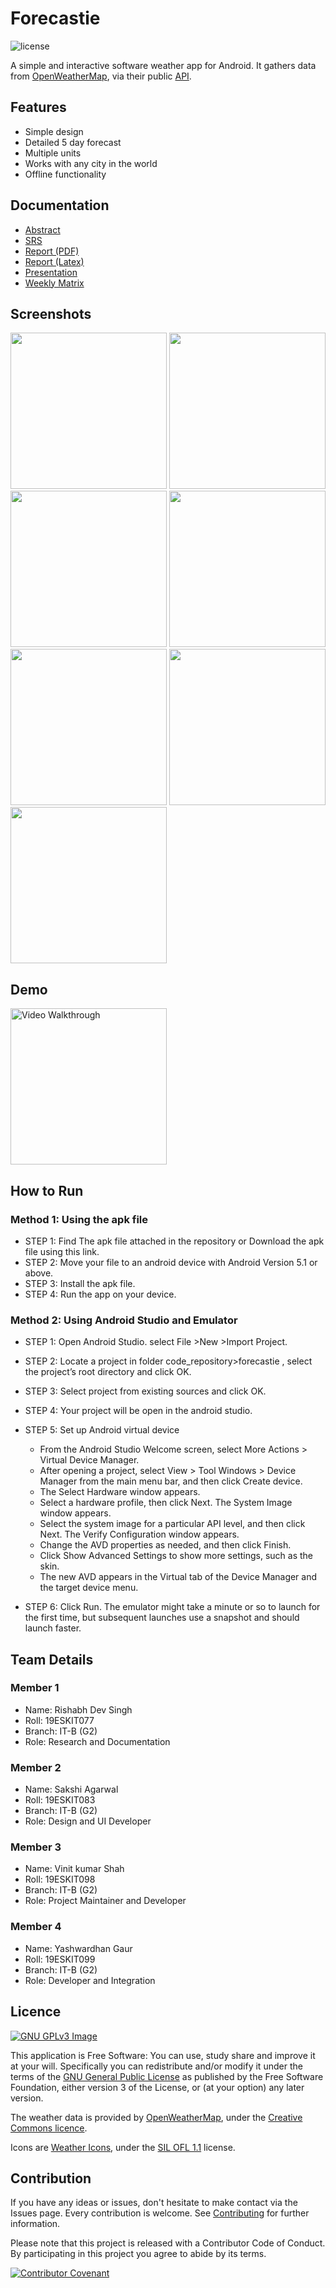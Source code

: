 # Forecastie

![license](https://img.shields.io/badge/license-MIT-blue.svg)


A simple and interactive software weather app for Android. It gathers data from [OpenWeatherMap](https://openweathermap.org/), via their public [API](https://openweathermap.org/current).


## Features
* Simple design
* Detailed 5 day forecast
* Multiple units
* Works with any city in the world
* Offline functionality

## Documentation

- [Abstract](project_documentation/Project_Abstract.pdf.pdf)
- [SRS](project_documentation/Project_SRS.pdf)
- [Report (PDF)](project_documentation/Project_Report.pdf)
- [Report (Latex)](project_documentation/Project_Report.zip)
- [Presentation](project_documentation/Project_Presentation.pptx)
- [Weekly Matrix](project_documentation/Project_Weekly_Report.pdf)

## Screenshots
[<img src="screenshots/Home.jpg" width=250>](screenshots/Home.jpg)
[<img src="screenshots/Days_List.jpg" width=250>](screenshots/Days_List.jpg)
[<img src="screenshots/Location_Search.jpg" width=250>](screenshots/Location_Search.jpg)
[<img src="screenshots/Settings.jpg" width=250>](screenshots/Settings.jpg)
[<img src="screenshots/Weather_Graphs-1.jpg" width=250>](screenshots/Weather_Graphs-1.jpg)
[<img src="screenshots/Weather_Graphs-2.jpg" width=250>](screenshots/Weather_Graphs-2.jpg)
[<img src="screenshots/About.jpg" width=250>](screenshots/About.jpg)


## Demo
<img src='android_Code/gifs/gif_1.gif' title='Video Walkthrough' width='250' alt='Video Walkthrough' />

## How to Run
### Method 1: Using the apk file

- STEP 1: Find The apk file attached in the repository or Download the apk file using this link.
- STEP 2: Move your file to an android device with Android Version 5.1 or above.
- STEP 3: Install the apk file.
- STEP 4: Run the app on your device.

### Method 2: Using Android Studio and Emulator

- STEP 1: Open Android Studio. select File >New >Import Project.
- STEP 2: Locate a project in folder code_repository>forecastie , select the project’s root directory and click OK.
- STEP 3: Select project from existing sources and click OK.
- STEP 4: Your project will be open in the android studio.
- STEP 5: Set up Android virtual device
  - From the Android Studio Welcome screen, select More Actions > Virtual Device Manager.
  - After opening a project, select View > Tool Windows > Device Manager from the main menu bar, and then click Create device.
  - The Select Hardware window appears.
  - Select a hardware profile, then click Next. The System Image window appears.
  - Select the system image for a particular API level, and then click Next. The Verify Configuration window appears.
  - Change the AVD properties as needed, and then click Finish.
  - Click Show Advanced Settings to show more settings, such as the skin.
  - The new AVD appears in the Virtual tab of the Device Manager and the target device menu.

- STEP 6: Click Run. The emulator might take a minute or so to launch for the first time, but subsequent launches use a snapshot and should launch faster.

## Team Details
### Member 1
- Name: Rishabh Dev Singh
- Roll: 19ESKIT077
- Branch: IT-B (G2)
- Role: Research and Documentation 

### Member 2
- Name: Sakshi Agarwal
- Roll: 19ESKIT083
- Branch: IT-B (G2)
- Role: Design and UI Developer

### Member 3
- Name: Vinit kumar Shah
- Roll: 19ESKIT098
- Branch: IT-B (G2)
- Role: Project Maintainer and Developer 

### Member 4
- Name: Yashwardhan Gaur
- Roll: 19ESKIT099
- Branch: IT-B (G2)
- Role: Developer and Integration

## Licence
[![GNU GPLv3 Image](https://www.gnu.org/graphics/gplv3-127x51.png)](http://www.gnu.org/licenses/gpl-3.0.en.html)  

This application is Free Software: You can use, study share and improve it at your
will. Specifically you can redistribute and/or modify it under the terms of the
[GNU General Public License](https://www.gnu.org/licenses/gpl.html) as
published by the Free Software Foundation, either version 3 of the License, or
(at your option) any later version.

The weather data is provided by [OpenWeatherMap](https://openweathermap.org/), under the <a href='http://creativecommons.org/licenses/by-sa/2.0/'>Creative Commons licence</a>.

Icons are <a href='https://erikflowers.github.io/weather-icons/'>Weather Icons</a>, under the <a href='http://scripts.sil.org/OFL'>SIL OFL 1.1</a> license.

## Contribution
If you have any ideas or issues, don't hesitate to make contact via the Issues page. Every contribution is welcome. See [Contributing](https://github.com/martykan/forecastie/blob/master/CONTRIBUTING.md) for further information.

Please note that this project is released with a Contributor Code of Conduct. By participating in this project you agree to abide by its terms.

[![Contributor Covenant](https://img.shields.io/badge/Contributor%20Covenant-v2.0%20adopted-ff69b4.svg)](CODE-OF-CONDUCT.md)
